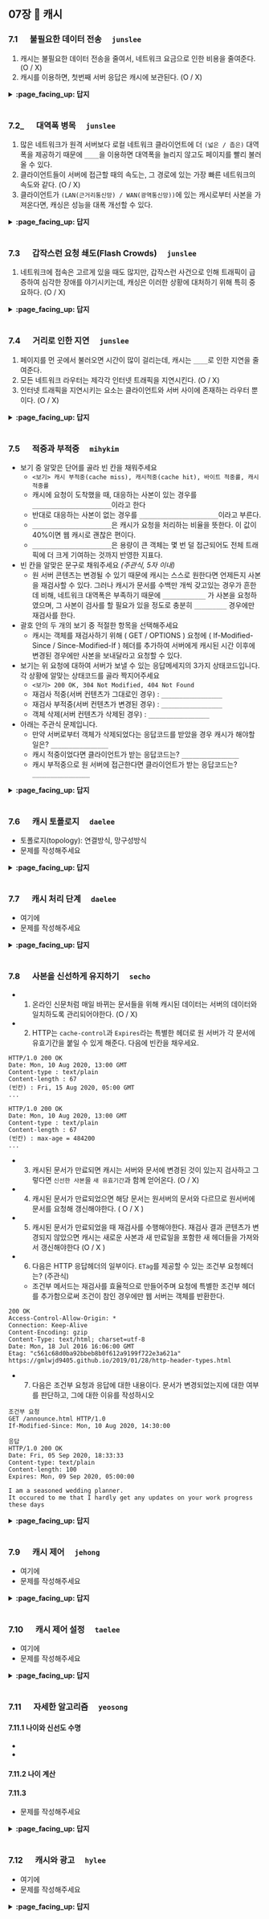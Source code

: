 ## 07장 :octopus: 캐시

### 7.1 　  불필요한 데이터 전송　 `junslee`
1. 캐시는 불필요한 데이터 전송을 줄여서, 네트워크 요금으로 인한 비용을 줄여준다. (O / X)
1. 캐시를 이용하면, 첫번째 서버 응답은 캐시에 보관된다. (O / X)
<details>
<summary> <b> :page_facing_up: 답지 </b>  </summary>
<div markdown="1">
  
1. 불필요한 데이터 전송을 줄여서, 네트워크 요금으로 인한 비용을 줄여준다. (O)
1. 캐시를 이용하면, 첫번째 서버 응답은 캐시에 보관된다. (O)

</div>
</details>
<br>

### 7.2_ 　  대역폭 병목　 `junslee`
1. 많은 네트워크가 원격 서버보다 로컬 네트워크 클라이언트에 더 `(넓은 / 좁은)` 대역폭을 제공하기 때문에 `____`을 이용하면 대역폭을 늘리지 않고도 페이지를 빨리 불러올 수 있다.
2. 클라이언트들이 서버에 접근할 때의 속도는, 그 경로에 있는 가장 빠른 네트워크의 속도와 같다. (O / X) 
3. 클라이언트가 `(LAN(근거리통신망) / WAN(광역통신망))`에 있는 캐시로부터 사본을 가져온다면, 캐싱은 성능을 대폭 개선할 수 있다.
<details>
<summary> <b> :page_facing_up: 답지 </b>  </summary>
<div markdown="1">
  
1. 많은 네트워크가 원격 서버보다 로컬 네트워크 클라이언트에 더 '넓은' 대역폭을 제공하기 때문에 '캐싱'을 이용하면 대역폭을 늘리지 않고도 페이지를 빨리 불러올 수 있다.
2. 클라이언트들이 서버에 접근할 때의 속도는, 그 경로에 있는 가장 빠른 네트워크의 속도와 같다. (X) <br>
  -> 클라이언트들이 서버에 접근할 때의 속도는, 그 경로에 있는 가장 '느린' 네트워크의 속도와 같다.
3. 클라이언트가 빠른 'LAN(근거리 통신망)'에 있는 캐시로부터 사본을 가져온다면, 캐싱은 성능을 대폭 개선할 수 있다.

</div>
</details>
<br>

### 7.3 　  갑작스런 요청 쇄도(Flash Crowds)　 `junslee`
1. 네트워크에 접속은 고르게 있을 때도 많지만, 갑작스런 사건으로 인해 트래픽이 급증하여 심각한 장애를 야기시키는데, 캐싱은 이러한 상황에 대처하기 위해 특히 중요하다. (O / X)
<details>
<summary> <b> :page_facing_up: 답지 </b>  </summary>
<div markdown="1">
  
1. 네트워크에 접속은 고르게 있을 때도 많지만, 갑작스런 사건으로 인해 트래픽이 급증하여 심각한 장애를 야기시키기도 하는데, 캐싱은 이러한 상황에 대처하기 위해 특히 중요하다. (O)

</div>
</details>
<br>

### 7.4 　  거리로 인한 지연　 `junslee`
1. 페이지를 먼 곳에서 불러오면 시간이 많이 걸리는데, 캐시는 `____`로 인한 지연을 줄여준다.
2. 모든 네트워크 라우터는 제각각 인터넷 트래픽을 지연시킨다. (O / X)
3. 인터넷 트래픽을 지연시키는 요소는 클라이언트와 서버 사이에 존재하는 라우터 뿐이다. (O / X)
<details>
<summary> <b> :page_facing_up: 답지 </b>  </summary>
<div markdown="1">
  
1. 페이지를 먼 곳에서 불러오면 시간이 많이 걸리는데, 캐시는 `거리`로 인한 지연을 줄여준다.
2. 모든 네트워크 라우터는 제각각 인터넷 트래픽을 지연시킨다. (O)
3. 인터넷 트래픽을 지연시키는 요소는 클라이언트와 서버 사이에 존재하는 라우터 뿐이다. (X) <br>
 -> 클라이언트와 서버 사이에 라우터가 그다지 많지 않더라고, 빛의 속도 그 자체가 유의미한 지연을 유발한다.
`보스턴과 샌프란시스코 사이의 거리는 약 4,400km이다. 어떤 웹페이자가 20개의 작은 이미지를 포함하고 있는데, 모두가 샌프란시스코에 있는 한 서버에 들어있다고 가정해보자.
보스턴에 있는 클라가 서버로 동시에 4개의 커넥션을 열고, 그 커넥션을 유지한다면, 다운 받을 때의 빛의 속도로 인한 지연은 거의 1/4초가 된다.(240밀리초) 만약 서버가 보스턴에서 더 멀리 10,800km 떨어진 도쿄라면 600밀리초로 커진다.`
</div>
</details>
<br>

### 7.5 　  적중과 부적중　 `mihykim`
- 보기 중 알맞은 단어를 골라 빈 칸을 채워주세요
    - `<보기> 캐시 부적중(cache miss), 캐시적중(cache hit), 바이트 적중률, 캐시 적중률`
    - 캐시에 요청이 도착했을 때, 대응하는 사본이 있는 경우를 `______________________`이라고 한다
    - 반대로 대응하는 사본이 없는 경우를 `______________________`이라고 부른다.
    - `______________________`은 캐시가 요청을 처리하는 비율을 뜻한다. 이 값이 40%이면 웹 캐시로 괜찮은 편이다.
    - `______________________`은 용량이 큰 객체는 몇 번 덜 접근되어도 전체 트래픽에 더 크게 기여하는 것까지 반영한 지표다.
- 빈 칸을 알맞은 문구로 채워주세요  _(주관식, 5자 이내)_
    - 원 서버 콘텐츠는 변경될 수 있기 때문에 캐시는 스스로 원한다면 언제든지 사본을 재검사할 수 있다. 그러나 캐시가 문서를 수백만 개씩 갖고있는 경우가 흔한데 비해, 네트워크 대역폭은 부족하기 때문에 `____________` 가 사본을 요청하였으며, 그 사본이 검사를 할 필요가 있을 정도로 충분히 `_________` 경우에만 재검사를 한다.
 - 괄호 안의 두 개의 보기 중 적절한 항목을 선택해주세요
     - 캐시는 객체를 재검사하기 위해 ( GET / OPTIONS ) 요청에 ( If-Modified-Since / Since-Modified-If ) 헤더를 추가하여 서버에게 캐시된 시간 이후에 변경된 경우에만 사본을 보내달라고 요청할 수 있다.
 - 보기는 위 요청에 대하여 서버가 보낼 수 있는 응답메세지의 3가지 상태코드입니다. 각 상황에 알맞는 상태코드를 골라 짝지어주세요
     - `<보기> 200 OK, 304 Not Modified, 404 Not Found`
     - 재검사 적중(서버 컨텐츠가 그대로인 경우) : `_________________`
     - 재검사 부적중(서버 컨텐츠가 변경된 경우) : `_________________`
     - 객체 삭제(서버 컨텐츠가 삭제된 경우) : `_________________`
- 아래는 주관식 문제입니다. 
    - 만약 서버로부터 객체가 삭제되었다는 응답코드를 받았을 경우 캐시가 해야할 일은? `________________`
    - 캐시 적중이었다면 클라이언트가 받는 응답코드는?  `________________`
    - 캐시 부적중으로 원 서버에 접근한다면 클라이언트가 받는 응답코드는? `________________`

<details>
<summary> <b> :page_facing_up: 답지 </b>  </summary>
<div markdown="1">
  
- 보기 중 알맞은 단어를 골라 빈 칸을 채워주세요
    - 캐시에 요청이 도착했을 때, 대응하는 사본이 있는 경우를 `캐시 적중(cache hit)`이라고 한다
    - 반대로 대응하는 사본이 없는 경우를 `캐시 부적중(cache miss)`이라고 부른다.
    - `캐시 적중률`은 캐시가 요청을 처리하는 비율을 뜻한다. 이 값이 40%이면 웹 캐시로 괜찮은 편이다.
    - `바이트 적중률`은 용량이 큰 객체는 몇 번 덜 접근되어도 전체 트래픽에 더 크게 기여하는 것까지 반영한 지표다.
- 빈 칸을 알맞은 문구로 채워주세요  _(주관식, 5자 이내)_
    - 원 서버 콘텐츠는 변경될 수 있기 때문에 캐시는 스스로 원한다면 언제든지 사본을 재검사할 수 있다. 그러나 캐시가 문서를 수백만 개씩 갖고있는 경우가 흔한데 비해, 네트워크 대역폭은 부족하기 때문에 `클라이언트` 가 사본을 요청하였으며, 그 사본이 검사를 할 필요가 있을 정도로 충분히 `오래된` 경우에만 재검사를 한다.
 - 괄호 안의 두 개의 보기 중 적절한 항목을 선택해주세요
     - 캐시는 객체를 재검사하기 위해 `GET` 요청에 `( If-Modified-Since)`헤더를 추가하여 서버에게 캐시된 시간 이후에 변경된 경우에만 사본을 보내달라고 요청할 수 있다. _(각 택1)_
 - 보기는 위 요청에 대하여 서버가 보낼 수 있는 응답메세지의 3가지 상태코드입니다. 각 상황에 알맞는 상태코드를 골라 짝지어주세요
     - <보기> `200 OK` `304 Not Modified` `404 Not Found`
     - 재검사 적중(서버 컨텐츠가 그대로인 경우) : `304 Not Modified`
     - 재검사 부적중(서버 컨텐츠가 변경된 경우) : `200 OK`
     - 객체 삭제(서버 컨텐츠가 삭제된 경우) : `404 Not Found`
- 아래는 주관식 문제입니다. 
    - 만약 서버로부터 객체가 삭제되었다는 응답코드를 받았을 경우 캐시가 해야할 일은? `사본을 삭제한다`
    - 캐시 적중이었다면 클라이언트가 받는 응답코드는?  `200 OK`
    - 캐시 부적중으로 원 서버에 접근한다면 클라이언트가 받는 응답코드는? `200 OK`
        - 두 경우 모두 응답 코드는 응답이 본문을 갖고있음을 의미하는 `200 OK`이다.
        - 클라이언트가 적중과 부적중을 구별하는 한 가지 방법은 Date헤더를 이용하는 것이다. 응답의 Date 헤더 값이 현재 시각보다 오래되었다면 응답은 캐시된 것이다. 또다른 방법은 Age헤더를 이용하는 것이다.

</div>
</details>
<br>

### 7.6 　  캐시 토폴로지　 `daelee`
- 토폴로지(topology): 연결방식, 망구성방식
- 문제를 작성해주세요
<details>
<summary> <b> :page_facing_up: 답지 </b>  </summary>
<div markdown="1">
  
- 여기에
- 해설을 작성해주세요

</div>
</details>
<br>

### 7.7 　  캐시 처리 단계　 `daelee`
- 여기에
- 문제를 작성해주세요
<details>
<summary> <b> :page_facing_up: 답지 </b>  </summary>
<div markdown="1">
  
- 여기에
- 해설을 작성해주세요

</div>
</details>
<br>

### 7.8 　  사본을 신선하게 유지하기　 `secho`

- 1. 온라인 신문처럼 매일 바뀌는 문서들을 위해 캐시된 데이터는 서버의 데이터와 일치하도록 관리되어야한다. (O / X)
- 2. HTTP는 `cache-control`과 `Expires`라는 특별한 헤더로 원 서버가 각 문서에 유효기간을 붙일 수 있게 해준다. 다음에 빈칸을 채우세요.

```
HTTP/1.0 200 OK
Date: Mon, 10 Aug 2020, 13:00 GMT
Content-type : text/plain
Content-length : 67
(빈칸) : Fri, 15 Aug 2020, 05:00 GMT
...
```

```
HTTP/1.0 200 OK
Date: Mon, 10 Aug 2020, 13:00 GMT
Content-type : text/plain
Content-length : 67
(빈칸) : max-age = 484200
...
```



- 3. 캐시된 문서가 만료되면 캐시는 서버와 문서에 변경된 것이 있는지 검사하고 그렇다면 `신선한 사본`을 `새 유효기간`과 함께 얻어온다. (O / X)
- 4. 캐시된 문서가 만료되었으면 해당 문서는 원서버의 문서와 다르므로 원서버에 문서를 요청해 갱신해야한다.  ( O / X )
- 5. 캐시된 문서가 만료되었을 때 재검사를 수행해야한다. 재검사 결과 콘텐츠가 변경되지 않았으면 캐시는 새로운 사본과 새 만료일을 포함한 새 헤더들을 가져와서 갱신해야한다 (O / X )



- 6. 다음은 HTTP 응답헤더의 일부이다. `ETag`를 제공할 수 있는 조건부 요청헤더는? (주관식)
  - 조건부 메서드는 재검사를 효율적으로 만들어주며 요청에 특별한 조건부 헤더를 추가함으로써 조건이 참인 경우에만 웹 서버는 객체를 반환한다.

```
200 OK
Access-Control-Allow-Origin: *
Connection: Keep-Alive
Content-Encoding: gzip
Content-Type: text/html; charset=utf-8
Date: Mon, 18 Jul 2016 16:06:00 GMT
Etag: "c561c68d0ba92bbeb8b0f612a9199f722e3a621a"
https://gmlwjd9405.github.io/2019/01/28/http-header-types.html
```



- 7. 다음은 조건부 요청과 응답에 대한 내용이다. 문서가 변경되었는지에 대한 여부를 판단하고, 그에 대한 이유를 작성하시오

```
조건부 요청
GET /announce.html HTTP/1.0
If-Modified-Since: Mon, 10 Aug 2020, 14:30:00
```

```
응답
HTTP/1.0 200 OK
Date: Fri, 05 Sep 2020, 18:33:33
Content-type: text/plain
Content-length: 100
Expires: Mon, 09 Sep 2020, 05:00:00

I am a seasoned wedding planner.
It occured to me that I hardly get any updates on your work progress these days
```



<details>
<summary> <b> :page_facing_up: 답지 </b>  </summary>
<div markdown="1">


- 온라인 신문처럼 매일 바뀌는 문서들을 위해 캐시된 데이터는 서버의 데이터와 일치하도록 관리되어야한다. (O / X) - ( O )
- HTTP는 `cache-control`과 `Expires`라는 특별한 헤더로 원 서버가 각 문서에 유효기간을 붙일 수 있게 해준다. 다음에 빈칸을 채우세요.

```
HTTP/1.0 200 OK
Date: Mon, 10 Aug 2020, 13:00 GMT
Content-type : text/plain
Content-length : 67
(빈칸) : Fri, 15 Aug 2020, 05:00 GMT
...
```

```
HTTP/1.0 200 OK
Date: Mon, 10 Aug 2020, 13:00 GMT
Content-type : text/plain
Content-length : 67
(빈칸) : max-age = 484200
...
```

(Expires, Cache-Control) = 둘이 같은 일을 하지만, expires은 절대 유효기간을 cache-control은 초단위로 명시한다.

cache-control은 처음 생성된 이후부터 명시된 시간까지 신선함을 의미함.

- 캐시된 문서가 만료되면 캐시는 서버와 문서에 변경된 것이 있는지 검사하고 그렇다면 `신선한 사본`을 `새 유효기간`과 함께 얻어온다. (O / X) - ( O )
- 캐시된 문서가 만료되었으면 해당 문서는 원서버의 문서와 다르므로 원서버에 문서를 요청해 갱신해야한다.  ( O / X ) = ( X ) 캐시만료는 해당 문서와 서버의 문서가 다르다는 것을 의미하지 않음. 검사할 시간이 되었다는 의미.
- 캐시된 문서가 만료되었을 때 재검사를 수행해야한다. 재검사 결과 콘텐츠가 변경되지 않았으면 캐시는 새로운 사본과 새 만료일을 포함한 새 헤더들을 가져와서 갱신해야한다 (O / X ) = X 콘텐츠변경이 없었으면 헤더들만 가져와서 갱신하면 됨.



- 다음은 HTTP 응답헤더의 일부이다. `ETag`를 제공할 수 있는 조건부 요청헤더는? (주관식) => `If-None-Match`. 문서에 대한 일련번호와 같이 동작하는 특별태그 (ETag)를 제공할 수 있음. Http컨텐츠가 바뀌었는지 검사할 수 있는 태그



- 다음은 조건부 요청과 응답에 대한 내용이다. 문서가 변경되었는지에 대한 여부를 판단하고, 그에 대한 이유를 작성하시오
  - 변경이 없는 경우 304를 반환하고 변경시 **본문**과 함께 200을 반환함.

</div>
</details>
<br>

### 7.9 　  캐시 제어　 `jehong`
- 여기에
- 문제를 작성해주세요
<details>
<summary> <b> :page_facing_up: 답지 </b>  </summary>
<div markdown="1">
  
- 여기에
- 해설을 작성해주세요

</div>
</details>
<br>

### 7.10 　 캐시 제어 설정　 `taelee`
- 여기에
- 문제를 작성해주세요
<details>
<summary> <b> :page_facing_up: 답지 </b>  </summary>
<div markdown="1">
  
- 여기에
- 해설을 작성해주세요

</div>
</details>
<br>

### 7.11 　 자세한 알고리즘　 `yeosong`
#### 7.11.1 나이와 신선도 수명
-  
- 

#### 7.11.2 나이 계산
#### 7.11.3 
- 문제를 작성해주세요
<details>
<summary> <b> :page_facing_up: 답지 </b>  </summary>
<div markdown="1">
  
- 여기에
- 해설을 작성해주세요

</div>
</details>
<br>

### 7.12 　 캐시와 광고　 `hylee`
- 여기에
- 문제를 작성해주세요
<details>
<summary> <b> :page_facing_up: 답지 </b>  </summary>
<div markdown="1">
  
- 여기에
- 해설을 작성해주세요

</div>
</details>
<br>
